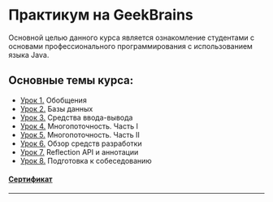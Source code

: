 # Практикум на GeekBrains
Основной целью данного курса является ознакомление студентами с основами профессионального программирования с использованием языка Java.

## Основные темы курса:
* [Урок 1.]() Обобщения
* [Урок 2.]() Базы данных
* [Урок 3.]() Средства ввода-вывода
* [Урок 4.]() Многопоточность. Часть I
* [Урок 5.]() Многопоточность. Часть II
* [Урок 6.]() Обзор средств разработки
* [Урок 7.]() Reflection API и аннотации
* [Урок 8.]() Подготовка к собеседованию
#### [Сертификат]()
____
